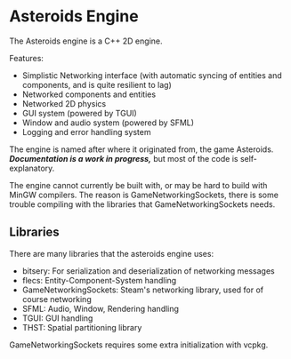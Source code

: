 # Asteroids Engine

The Asteroids engine is a C++ 2D engine.

Features:
  * Simplistic Networking interface (with automatic syncing of entities and components, and is quite resilient to lag)
  * Networked components and entities
  * Networked 2D physics
  * GUI system (powered by TGUI)
  * Window and audio system (powered by SFML)
  * Logging and error handling system

The engine is named after where it originated from, the game Asteroids. 
_**Documentation is a work in progress,**_ but most of the code is self-explanatory.

The engine cannot currently be built with, or may be hard to build with MinGW compilers.
The reason is GameNetworkingSockets, there is some trouble compiling with the libraries
that GameNetworkingSockets needs.
  
## Libraries

There are many libraries that the asteroids engine uses:
  * bitsery: For serialization and deserialization of networking messages
  * flecs: Entity-Component-System handling
  * GameNetworkingSockets: Steam's networking library, used for of course networking
  * SFML: Audio, Window, Rendering handling
  * TGUI: GUI handling
  * THST: Spatial partitioning library

GameNetworkingSockets requires some extra initialization with vcpkg.

